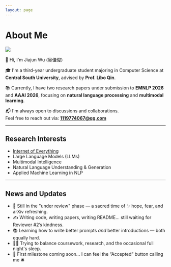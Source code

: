 ```yaml
---
layout: page
---
```


# About Me

<img src="https://caihanlin.com/caihanlin.jpg" class="floatpic">

👋 Hi, I'm Jiajun Wu (吴佳俊)

🎓 I'm a third-year undergraduate student majoring in Computer Science at **Central South University**, advised by **Prof. Libo Qin**.

📚 Currently, I have two research papers under submission to **EMNLP 2026** and **AAAI 2026**, focusing on **natural language processing** and **multimodal learning**.

📬 I'm always open to discussions and collaborations.  
Feel free to reach out via: **1119774067@qq.com**

---

## Research Interests

- [Internet of Everything](https://scholar.google.com/citations?view_op=search_authors&hl=zh-CN&mauthors=label:internet_of_everything)
- Large Language Models (LLMs)
- Multimodal Intelligence
- Natural Language Understanding & Generation
- Applied Machine Learning in NLP

---

## News and Updates

- 🧪 Still in the "under review" phase — a sacred time of ✨ hope, fear, and arXiv refreshing.
- ✍️ Writing code, writing papers, writing README... still waiting for Reviewer #2’s kindness.
- 📚 Learning how to write better prompts *and* better introductions — both equally hard.
- 🧑‍🔬 Trying to balance coursework, research, and the occasional full night's sleep.
- 🚀 First milestone coming soon… I can feel the “Accepted” button calling me 🛎️

<br>

